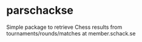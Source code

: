 # parschackse

Simple package to retrieve Chess results from tournaments/rounds/matches at member.schack.se
